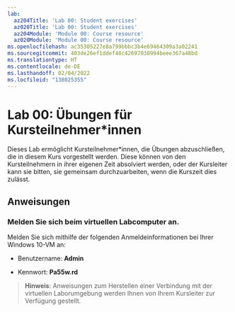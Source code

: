 ```yaml
---
lab:
  az204Title: 'Lab 00: Student exercises'
  az020Title: 'Lab 00: Student exercises'
  az204Module: 'Module 00: Course resource'
  az020Module: 'Module 00: Course resource'
ms.openlocfilehash: ac35305227e8a799bbbc3b4e69464309a3a02241
ms.sourcegitcommit: 403de26ef1ddef48c42697038994beee367a48bd
ms.translationtype: HT
ms.contentlocale: de-DE
ms.lasthandoff: 02/04/2022
ms.locfileid: "138025355"
---
```

# <a name="lab-00-student-exercises"></a>Lab 00: Übungen für Kursteilnehmer*innen

Dieses Lab ermöglicht Kursteilnehmer*innen, die Übungen abzuschließen, die in diesem Kurs vorgestellt werden. Diese können von den Kursteilnehmern in ihrer eigenen Zeit absolviert werden, oder der Kursleiter kann sie bitten, sie gemeinsam durchzuarbeiten, wenn die Kurszeit dies zulässt.

## <a name="instructions"></a>Anweisungen

### <a name="sign-in-to-the-lab-virtual-machine"></a>Melden Sie sich beim virtuellen Labcomputer an.

Melden Sie sich mithilfe der folgenden Anmeldeinformationen bei Ihrer Windows 10-VM an:

* Benutzername: **Admin**

* Kennwort: **Pa55w.rd**

> **Hinweis**: Anweisungen zum Herstellen einer Verbindung mit der virtuellen Laborumgebung werden Ihnen von Ihrem Kursleiter zur Verfügung gestellt.
